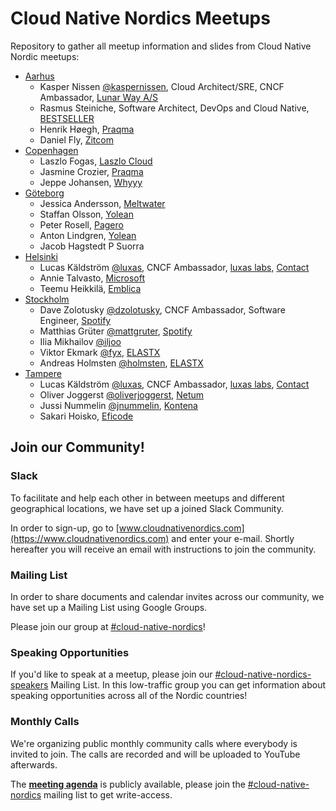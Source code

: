 # Cloud Native Nordics Meetups

Repository to gather all meetup information and slides from Cloud Native Nordic meetups:

* [Aarhus](aarhus/README.md)
  * Kasper Nissen [@kaspernissen](https://github.com/kaspernissen), Cloud Architect/SRE, CNCF Ambassador, [Lunar Way A/S](https://www.lunarway.com)
  * Rasmus Steiniche, Software Architect, DevOps and Cloud Native, [BESTSELLER](https://bestseller.com/)
  * Henrik Høegh, [Praqma](https://www.praqma.com/)
  * Daniel Fly, [Zitcom](https://www.zitcom.dk/)
* [Copenhagen](copenhagen/README.md)
  * Laszlo Fogas, [Laszlo Cloud](https://laszlo.cloud)
  * Jasmine Crozier, [Praqma](https://www.praqma.com/)
  * Jeppe Johansen, [Whyyy](https://whyyy.dk/)
* [Göteborg](göteborg/README.md)
  * Jessica Andersson, [Meltwater](https://underthehood.meltwater.com/)
  * Staffan Olsson, [Yolean](https://www.yolean.com/)
  * Peter Rosell, [Pagero](https://www.pagero.se)
  * Anton Lindgren, [Yolean](https://www.yolean.com/)
  * Jacob Hagstedt P Suorra
* [Helsinki](helsinki/README.md)
  * Lucas Käldström [@luxas](https://github.com/luxas), CNCF Ambassador, [luxas labs](https://luxaslabs.com), [Contact](https://www.cncf.io/speaker/luxas)
  * Annie Talvasto, [Microsoft](https://www.microsoft.com)
  * Teemu Heikkilä, [Emblica](https://www.emblica.fi/)
* [Stockholm](stockholm/README.md)
  * Dave Zolotusky [@dzolotusky](https://github.com/dzolotusky), CNCF Ambassador, Software Engineer, [Spotify](https://www.spotify.com/)
  * Matthias Grüter [@mattgruter](https://github.com/mattgruter), [Spotify](https://www.spotify.com/)
  * Ilia Mikhailov [@iljoo](https://github.com/iljoo)
  * Viktor Ekmark [@fyx](https://github.com/fyx), [ELASTX](https://elastx.se/en)
  * Andreas Holmsten [@holmsten](https://github.com/holmsten), [ELASTX](https://elastx.se/en)
* [Tampere](tampere/README.md)
  * Lucas Käldström [@luxas](https://github.com/luxas), CNCF Ambassador, [luxas labs](https://luxaslabs.com), [Contact](https://www.cncf.io/speaker/luxas)
  * Oliver Joggerst [@oliverjoggerst](https://github.com/oliverjoggerst), [Netum](https://www.netum.fi/)
  * Jussi Nummelin [@jnummelin](https://github.com/jnummelin), [Kontena](https://kontena.io)
  * Sakari Hoisko, [Eficode](https://www.eficode.com/home)

## Join our Community!

### Slack

To facilitate and help each other in between meetups and different geographical locations, we have set up a joined Slack Community.

In order to sign-up, go to [www.cloudnativenordics.com](https://www.cloudnativenordics.com) and enter your e-mail. Shortly hereafter you will receive an email with instructions to join the community.

### Mailing List

In order to share documents and calendar invites across our community, we have set up a Mailing List using Google Groups.

Please join our group at [#cloud-native-nordics](https://groups.google.com/forum/#!forum/cloud-native-nordics)!

### Speaking Opportunities

If you'd like to speak at a meetup, please join our [#cloud-native-nordics-speakers](https://groups.google.com/forum/#!forum/cloud-native-nordics-speakers) Mailing List. In this low-traffic group you can get information about speaking opportunities
across all of the Nordic countries!

### Monthly Calls

We're organizing public monthly community calls where everybody is invited to join.
The calls are recorded and will be uploaded to YouTube afterwards.

The **[meeting agenda](https://docs.google.com/document/d/1JxAZcNrGrK89-ErVOKku7Ik76ccSXPa66S8zdbVDr2g/edit#heading=h.cdvsk7jju5f9)** 
is publicly available, please join the [#cloud-native-nordics](https://groups.google.com/forum/#!forum/cloud-native-nordics) mailing
list to get write-access.
